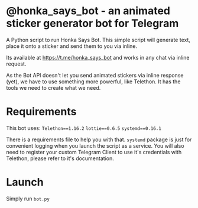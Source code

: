 # @honka_says_bot - an animated sticker generator bot for Telegram
A Python script to run Honka Says Bot.
This simple script will generate text, place it onto a sticker and send them to you via inline.

Its available at https://t.me/honka_says_bot and works in any chat via inline request.

As the Bot API doesn't let you send animated stickers via inline response (yet), we have to use something more powerful, like Telethon. It has the tools we need to create what we need.

# Requirements
This bot uses:
`Telethon==1.16.2`
`lottie==0.6.5`
`systemd==0.16.1`

There is a requirements file to help you with that. 
`systemd` package is just for convenient logging when you launch the script as a service.
You will also need to register your custom Telegram Client to use it's credentials with Telethon, please refer to it's documentation.

# Launch
Simply run `bot.py`
